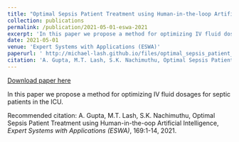 ```yaml
---
title: "Optimal Sepsis Patient Treatment using Human-in-the-loop Artificial Intelligence"
collection: publications
permalink: /publication/2021-05-01-eswa-2021
excerpt: 'In this paper we propose a method for optimizing IV fluid dosages for septic patients in the ICU. '
date: 2021-05-01
venue: 'Expert Systems with Applications (ESWA)'
paperurl: ' http://michael-lash.github.io/files/optimal_sepsis_patient_treatment.pdf'
citation: 'A. Gupta, M.T. Lash, S.K. Nachimuthu, Optimal Sepsis Patient Treatment using Human-in-the-oop Artificial Intelligence, <i>Expert Systems with Applications (ESWA)</i>, 169:1-14, 2021.'
---
```


<a href=' http://michael-lash.github.io/files/optimal_sepsis_patient_treatment.pdf'>Download paper here</a>

In this paper we propose a method for optimizing IV fluid dosages for septic patients in the ICU. 

Recommended citation: A. Gupta, M.T. Lash, S.K. Nachimuthu, Optimal Sepsis Patient Treatment using Human-in-the-oop Artificial Intelligence, <i>Expert Systems with Applications (ESWA)</i>, 169:1-14, 2021.